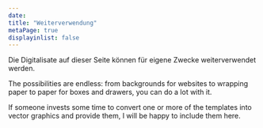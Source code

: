 ```yaml
---
date:
title: "Weiterverwendung"
metaPage: true
displayinlist: false
---
```


Die Digitalisate auf dieser Seite können für eigene Zwecke weiterverwendet werden.

The possibilities are endless: from backgrounds for websites to wrapping paper to paper for boxes and drawers, you can do a lot with it.

If someone invests some time to convert one or more of the templates into vector graphics and provide them, I will be happy to include them here.
